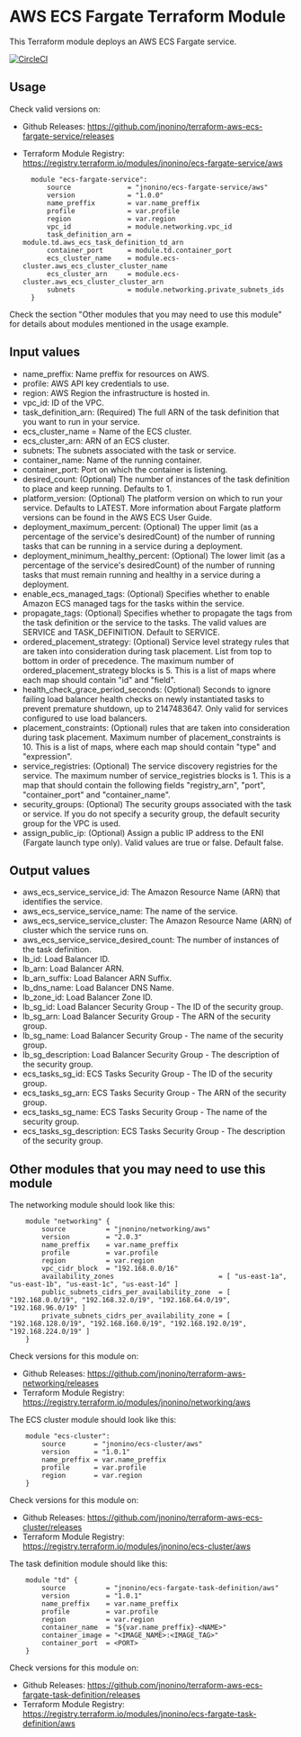 # AWS ECS Fargate Terraform Module #

This Terraform module deploys an AWS ECS Fargate service.

[![CircleCI](https://circleci.com/gh/jnonino/terraform-aws-ecs-fargate-service/tree/master.svg?style=svg)](https://circleci.com/gh/jnonino/terraform-aws-ecs-fargate-service/tree/master)

## Usage

Check valid versions on:
* Github Releases: <https://github.com/jnonino/terraform-aws-ecs-fargate-service/releases>
* Terraform Module Registry: <https://registry.terraform.io/modules/jnonino/ecs-fargate-service/aws>

        module "ecs-fargate-service": 
            source              = "jnonino/ecs-fargate-service/aws"
            version             = "1.0.0"
            name_preffix        = var.name_preffix
            profile             = var.profile
            region              = var.region
            vpc_id              = module.networking.vpc_id
            task_definition_arn = module.td.aws_ecs_task_definition_td_arn
            container_port      = module.td.container_port
            ecs_cluster_name    = module.ecs-cluster.aws_ecs_cluster_cluster_name
            ecs_cluster_arn     = module.ecs-cluster.aws_ecs_cluster_cluster_arn
            subnets             = module.networking.private_subnets_ids
        }

Check the section "Other modules that you may need to use this module" for details about modules mentioned in the usage example.

## Input values

* name_preffix: Name preffix for resources on AWS.
* profile: AWS API key credentials to use.
* region: AWS Region the infrastructure is hosted in.
* vpc_id: ID of the VPC.
* task_definition_arn: (Required) The full ARN of the task definition that you want to run in your service.
* ecs_cluster_name = Name of the ECS cluster.
* ecs_cluster_arn: ARN of an ECS cluster.
* subnets: The subnets associated with the task or service.
* container_name: Name of the running container.
* container_port: Port on which the container is listening.
* desired_count: (Optional) The number of instances of the task definition to place and keep running. Defaults to 1.
* platform_version: (Optional) The platform version on which to run your service. Defaults to LATEST. More information about Fargate platform versions can be found in the AWS ECS User Guide.
* deployment_maximum_percent: (Optional) The upper limit (as a percentage of the service's desiredCount) of the number of running tasks that can be running in a service during a deployment.
* deployment_minimum_healthy_percent: (Optional) The lower limit (as a percentage of the service's desiredCount) of the number of running tasks that must remain running and healthy in a service during a deployment.
* enable_ecs_managed_tags: (Optional) Specifies whether to enable Amazon ECS managed tags for the tasks within the service.
* propagate_tags: (Optional) Specifies whether to propagate the tags from the task definition or the service to the tasks. The valid values are SERVICE and TASK_DEFINITION. Default to SERVICE.
* ordered_placement_strategy: (Optional) Service level strategy rules that are taken into consideration during task placement. List from top to bottom in order of precedence. The maximum number of ordered_placement_strategy blocks is 5. This is a list of maps where each map should contain "id" and "field".
* health_check_grace_period_seconds: (Optional) Seconds to ignore failing load balancer health checks on newly instantiated tasks to prevent premature shutdown, up to 2147483647. Only valid for services configured to use load balancers.
* placement_constraints: (Optional) rules that are taken into consideration during task placement. Maximum number of placement_constraints is 10. This is a list of maps, where each map should contain "type" and "expression".
* service_registries: (Optional) The service discovery registries for the service. The maximum number of service_registries blocks is 1. This is a map that should contain the following fields "registry_arn", "port", "container_port" and "container_name".
* security_groups: (Optional) The security groups associated with the task or service. If you do not specify a security group, the default security group for the VPC is used.
* assign_public_ip: (Optional) Assign a public IP address to the ENI (Fargate launch type only). Valid values are true or false. Default false.

## Output values

* aws_ecs_service_service_id: The Amazon Resource Name (ARN) that identifies the service.
* aws_ecs_service_service_name: The name of the service.
* aws_ecs_service_service_cluster: The Amazon Resource Name (ARN) of cluster which the service runs on.
* aws_ecs_service_service_desired_count: The number of instances of the task definition.
* lb_id: Load Balancer ID.
* lb_arn: Load Balancer ARN.
* lb_arn_suffix: Load Balancer ARN Suffix.
* lb_dns_name: Load Balancer DNS Name.
* lb_zone_id: Load Balancer Zone ID.
* lb_sg_id: Load Balancer Security Group - The ID of the security group.
* lb_sg_arn: Load Balancer Security Group - The ARN of the security group.
* lb_sg_name: Load Balancer Security Group - The name of the security group.
* lb_sg_description: Load Balancer Security Group - The description of the security group.
* ecs_tasks_sg_id: ECS Tasks Security Group - The ID of the security group.
* ecs_tasks_sg_arn: ECS Tasks Security Group - The ARN of the security group.
* ecs_tasks_sg_name: ECS Tasks Security Group - The name of the security group.
* ecs_tasks_sg_description: ECS Tasks Security Group - The description of the security group.

## Other modules that you may need to use this module

The networking module should look like this:

        module "networking" {
    		source          = "jnonino/networking/aws"
            version         = "2.0.3"
            name_preffix    = var.name_preffix
            profile         = var.profile
            region          = var.region
            vpc_cidr_block  = "192.168.0.0/16"
            availability_zones                          = [ "us-east-1a", "us-east-1b", "us-east-1c", "us-east-1d" ]
            public_subnets_cidrs_per_availability_zone  = [ "192.168.0.0/19", "192.168.32.0/19", "192.168.64.0/19", "192.168.96.0/19" ]
            private_subnets_cidrs_per_availability_zone = [ "192.168.128.0/19", "192.168.160.0/19", "192.168.192.0/19", "192.168.224.0/19" ]
    	}

Check versions for this module on:
* Github Releases: <https://github.com/jnonino/terraform-aws-networking/releases>
* Terraform Module Registry: <https://registry.terraform.io/modules/jnonino/networking/aws>

The ECS cluster module should look like this:

        module "ecs-cluster": 
            source       = "jnonino/ecs-cluster/aws"
            version      = "1.0.1"
            name_preffix = var.name_preffix
            profile      = var.profile
            region       = var.region
        }

Check versions for this module on:
* Github Releases: <https://github.com/jnonino/terraform-aws-ecs-cluster/releases>
* Terraform Module Registry: <https://registry.terraform.io/modules/jnonino/ecs-cluster/aws>

The task definition module should like this:

        module "td" {
    	    source          = "jnonino/ecs-fargate-task-definition/aws"
            version         = "1.0.1"
            name_preffix    = var.name_preffix
            profile         = var.profile
            region          = var.region
            container_name  = "${var.name_preffix}-<NAME>"
            container_image = "<IMAGE_NAME>:<IMAGE_TAG>"
            container_port  = <PORT>
    	}

Check versions for this module on:
* Github Releases: <https://github.com/jnonino/terraform-aws-ecs-fargate-task-definition/releases>
* Terraform Module Registry: <https://registry.terraform.io/modules/jnonino/ecs-fargate-task-definition/aws>

